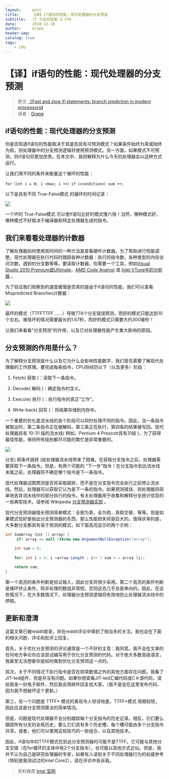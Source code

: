 ```yaml
---
layout:     post
title:      【译】if语句的性能：现代处理器的分支预测
subtitle:   if 分支的性能 & CPU
date:       2018-12-10
author:     Grape
header-img: 
catalog: true
tags:
    - CPU
---
```


# 【译】if语句的性能：现代处理器的分支预测

> 原文 [《Fast and slow if-statements: branch prediction in modern processors》](http://igoro.com/archive/fast-and-slow-if-statements-branch-prediction-in-modern-processors/)<br/>
> 译者：[Grape](https://github.com/WGrape)

## if语句的性能：现代处理器的分支预测

你是否知道if语句的性能取决于其是否具有可预测模式？如果条件始终为真或始终为假，则处理器中的分支预测逻辑将使用预测模式。另一方面，如果模式不可预测，则if语句将更加昂贵。在本文中，我将解释为什么今天的处理器会以这种方式运行。

让我们用不同的条件来衡量这个循环的性能：

```
for（int i = 0; i <max; i ++）if（<condition>）sum ++;
```

以下是具有不同 True-False模式 的循环的时间记录：

<img src="/img/posts/2018/12-10/1.png">

一个坏的 True-False模式 可以使if语句比好的模式慢六倍！当然，哪种模式好，哪种模式不好取决于编译器和特定处理器生成的指令。

## 我们来看看处理器的计数器

了解处理器如何使用其时间的一种方法是查看硬件计数器。为了帮助进行性能调整，现代处理器在执行代码时跟踪各种计数器：执行的指令数，各种类型的内存访问次数，遇到的分支数等等。要读取计数器，你需要一个工具，例如[Visual Studio 2010 Premium或Ultimate](https://docs.microsoft.com/zh-cn/visualstudio/profiling/cpu-and-windows-counters?view=vs-2015)，[AMD Code Analyst](http://developer.amd.com/cpu/CodeAnalyst/codeanalystwindows/Pages/default.aspx) 或 [Intel VTune中的分析器](https://software.intel.com/en-us/vtune) 。

为了验证我们观察到的速度缓慢是否真的是由于if语句的性能，我们可以查看 Mispredicted Branches计数器：

<img src="/img/posts/2018/12-10/2.png">

最坏的模式（TTFFTTFF ......）导致774个分支错误预测，而好的模式只能达到10个左右。难怪坏的情况需要最长的1.67秒，而好的模式只需要大约300毫秒！

让我们来看看“分支预测”的作用，以及它对处理器性能产生重大影响的原因。

## 分支预测的作用是什么？

为了解释分支预测是什么以及它为什么会影响性能数字，我们首先需要了解现代处理器的工作原理。要完成每条指令，CPU将经历以下（以及更多）阶段：

1. Fetch( 获取 )：读取下一条指令。

2. Decode( 解码 )：确定指令的含义。

3. Execute( 执行 )：执行指令的真正“工作”。

4. Write-back( 回写 )：将结果存储到内存中。

一个重要的优化是流水线的各个阶段可以同时处理不同的指令。因此，当一条指令被取出时，第二条指令正在被解码，第三条正在执行，第四条的结果被写回。现代处理器具有 10-31 级的流水线( 例如，Pentium 4 Prescott具有31级 )，为了获得最佳性能，保持所有级别都尽可能的繁忙是非常重要的。

<img src="/img/posts/2018/12-10/3.png">

分支( 即条件跳转 )给处理器流水线带来了困难。在获取分支指令之后，处理器需要获取下一条指令。但是，有两个可能的 “下一步”指令！在分支指令到达流水线末尾之前，处理器将不确定哪个指令是下一条指令。

现代处理器试图预测是否将采取跳转，而不是在分支指令完全执行之前停止流水线。然后，处理器可以获取它认为是下一条的指令。如果预测错误，则处理器将简单地丢弃流水线中的部分执行的指令。有关处理器用于收集和解释分支统计信息的一些典型技术，请参阅 Wikipedia [分支预测器实现](https://en.wikipedia.org/wiki/Branch_predictor#Implementation) 。

现代分支预测器擅长预测简单模式：全部为真，全为假，真假交替，等等。但是如果模式恰好是抛出分支预测器的东西，那么性能损失将是巨大的。值得庆幸的是，大多数分支都具有易于预测的模式，如下面高亮显示的两个示例：

```java
int SumArray（int [] array）{
     if( array == null )throw new ArgumentNullException("array");

    int sum = 0;
    
    for( int i = 0; i <array.Length ; i++ ) sum + = array [i];
    
    return sum;
}
```

第一个高亮的条件判断是验证输入，因此分支将很少采用。第二个高亮的条件判断是循环终止条件。除非处理的数组非常短，否则这也几乎总是单向的。因此，在这些情况下，在大多数情况下，处理器分支预测逻辑将有效地防止处理器流水线中的停顿。

## 更新和澄清

这篇文章已被reddit收录，并在reddit评论中得到了相当多的关注。我也会在下面的相关问题，评论和批评上回复。

首先，关于优化分支预测的评论通常是一个不好的主意：我同意。我不会在文章的任何地方争论你应该尝试编写用于优化分支预测的代码。对于绝大多数高级语言，我甚至无法想象你是如何做到优化分支预测这一点的。

其次，关于不同情况下执行指令是否在除常数值之外的其他方面存在问题。我看了JIT-ted组件，但是并没有问题。如果你想查看JIT-ted汇编代码或C＃源代码，请给我发一封电子邮件，然后我会用邮件回复给大家。（我不是会在这里发布代码，因为我不想破坏这个更新。）

第三，另一个问题是 TTFF* 模式的表现令人惊讶地差。TTFF*模式 周期较短，因此应该是分支预测算法的简单情况。

但是，问题是现代处理器不会分别跟踪每个分支指令的历史记录。相反，它们要么跟踪所有分支的全局历史，要么它们具有多个历史槽，每个槽可能由多个分支指令共享。或者，他们可以使用这些技巧的一些组合，以及其他技术。

因此，if语句中的TTFF模式在到达分支预测器时可能不是TTFF。它可能与其他分支交错（在for循环的主体中有2个分支指令），也可能以其他方式近似。但是，我并不认为自己是研究处理器的专家，如果有人读到关于不同处理器行为的权威参考（特别是我测试过的Intel Core2），请在评论中告诉我。

> 资料推荐 [Intel 官网](https://www.intel.com/content/www/us/en/homepage.html)

